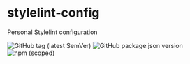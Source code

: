 # stylelint-config

Personal Stylelint configuration

![GitHub tag (latest SemVer)](https://img.shields.io/github/v/tag/cahamilton/stylelint-config?logo=git&label=git&logoColor=white&sort=semver)
![GitHub package.json version](https://img.shields.io/github/package-json/v/cahamilton/stylelint-config?logo=node.js&label=package&logoColor=white)
![npm (scoped)](https://img.shields.io/npm/v/@cahamilton/stylelint-config?logo=npm&label=npm&logoColor=white)
